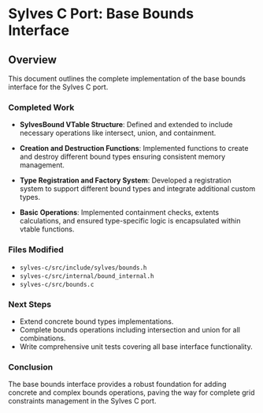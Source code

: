 # Sylves C Port: Base Bounds Interface

## Overview

This document outlines the complete implementation of the base bounds interface for the Sylves C port.

### Completed Work

- **SylvesBound VTable Structure**: Defined and extended to include necessary operations like intersect, union, and containment.

- **Creation and Destruction Functions**: Implemented functions to create and destroy different bound types ensuring consistent memory management.

- **Type Registration and Factory System**: Developed a registration system to support different bound types and integrate additional custom types.

- **Basic Operations**: Implemented containment checks, extents calculations, and ensured type-specific logic is encapsulated within vtable functions.

### Files Modified
- `sylves-c/src/include/sylves/bounds.h`
- `sylves-c/src/internal/bound_internal.h`
- `sylves-c/src/bounds.c`

### Next Steps

- Extend concrete bound types implementations.
- Complete bounds operations including intersection and union for all combinations.
- Write comprehensive unit tests covering all base interface functionality.

### Conclusion
The base bounds interface provides a robust foundation for adding concrete and complex bounds operations, paving the way for complete grid constraints management in the Sylves C port.
